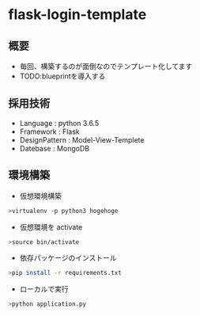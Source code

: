 # flask-login-template

## 概要

- 毎回、構築するのが面倒なのでテンプレート化してます
- TODO:blueprintを導入する

## 採用技術

- Language : python 3.6.5
- Framework : Flask
- DesignPattern : Model-View-Templete
- Datebase : MongoDB

## 環境構築

- 仮想環境構築

```bash
>virtualenv -p python3 hogehoge
```

- 仮想環境を activate

```bash
>source bin/activate
```

- 依存パッケージのインストール

```bash
>pip install -r requirements.txt
```

- ローカルで実行

```bash
>python application.py
```
